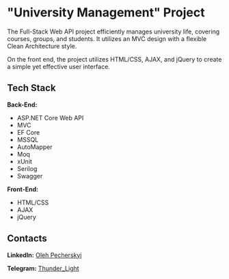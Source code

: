 # "University Management" Project

The Full-Stack Web API project efficiently manages university life, covering courses, groups, and students. It utilizes an MVC design with a flexible Clean Architecture style.

On the front end, the project utilizes HTML/CSS, AJAX, and jQuery to create a simple yet effective user interface.

## Tech Stack

**Back-End:**
- ASP.NET Core Web API
- MVC
- EF Core
- MSSQL
- AutoMapper
- Moq
- xUnit
- Serilog
- Swagger
  
**Front-End:**
- HTML/CSS
- AJAX
- jQuery

## Contacts

**LinkedIn:** [Oleh Pecherskyi](https://www.linkedin.com/in/olehpecherskyi)

**Telegram:** [Thunder_Light](https://t.me/Thunder_Light82)
